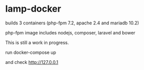 # lamp-docker
builds 3 containers (php-fpm 7.2, apache 2.4 and mariadb 10.2)

php-fpm image includes nodejs, composer, laravel and bower

This is still a work in progress.

run
docker-compose up

and check http://127.0.0.1
